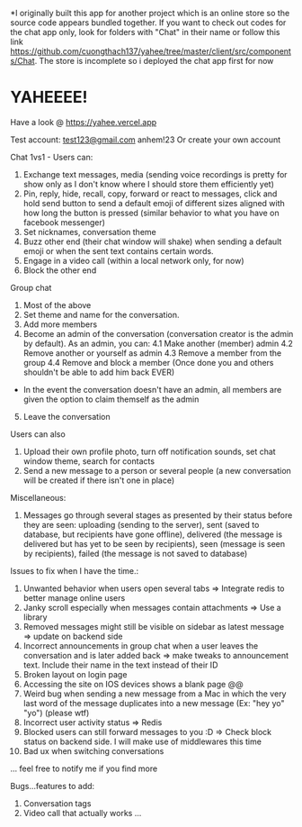 *I originally built this app for another project which is an online store so the source code appears bundled together. If you want to check out codes for the chat app only, look for folders with "Chat" in their name or follow this link https://github.com/cuongthach137/yahee/tree/master/client/src/components/Chat. 
The store is incomplete so i deployed the chat app first for now

# YAHEEEE!

Have a look @ https://yahee.vercel.app

Test account:
test123@gmail.com
anhem!23
Or create your own account

Chat 1vs1 - Users can:

1. Exchange text messages, media (sending voice recordings is pretty for show only as I don't know where I should store them efficiently yet)
2. Pin, reply, hide, recall, copy, forward or react to messages, click and hold send button to send a default emoji of different sizes aligned with how long the button is pressed (similar behavior to what you have on facebook messenger)
3. Set nicknames, conversation theme
4. Buzz other end (their chat window will shake) when sending a default emoji or when the sent text contains certain words.
5. Engage in a video call (within a local network only, for now)
6. Block the other end

Group chat

1. Most of the above
2. Set theme and name for the conversation.
3. Add more members
4. Become an admin of the conversation (conversation creator is the admin by default).
   As an admin, you can:
   4.1 Make another (member) admin
   4.2 Remove another or yourself as admin
   4.3 Remove a member from the group
   4.4 Remove and block a member (Once done you and others shouldn't be able to add him back EVER)

- In the event the conversation doesn't have an admin, all members are given the option to claim themself as the admin

5. Leave the conversation

Users can also

1. Upload their own profile photo, turn off notification sounds, set chat window theme, search for contacts
2. Send a new message to a person or several people (a new conversation will be created if there isn't one in place)

Miscellaneous:

1. Messages go through several stages as presented by their status before they are seen: uploading (sending to the server), sent (saved to database, but recipients have gone offline), delivered (the message is delivered but has yet to be seen by recipients), seen (message is seen by recipients), failed (the message is not saved to database)

Issues to fix when I have the time.:

1. Unwanted behavior when users open several tabs => Integrate redis to better manage online users
2. Janky scroll especially when messages contain attachments => Use a library
3. Removed messages might still be visible on sidebar as latest message => update on backend side
4. Incorrect announcements in group chat when a user leaves the conversation and is later added back => make tweaks to announcement text. Include their name in the text instead of their ID
5. Broken layout on login page 
6. Accessing the site on IOS devices shows a blank page @@
7. Weird bug when sending a new message from a Mac in which the very last word of the message duplicates into a new message (Ex: "hey yo" "yo") (please wtf)
8. Incorrect user activity status => Redis
9. Blocked users can still forward messages to you :D  => Check block status on backend side. I will make use of middlewares this time
10. Bad ux when switching conversations

... feel free to notify me if you find more

Bugs...features to add:
1. Conversation tags
2. Video call that actually works
   ...

